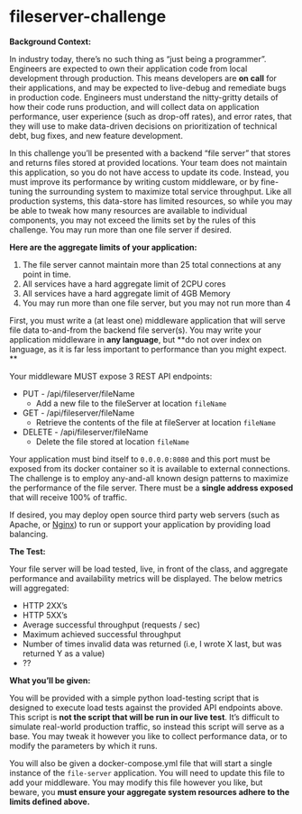 # fileserver-challenge


**Background Context:**

In industry today, there’s no such thing as “just being a programmer”. Engineers are expected to own their application code from 
local development through production. This means developers are **on call** for their applications, and may be expected to 
live-debug and remediate bugs in production code. Engineers must understand the nitty-gritty details of how their code runs 
production, and will collect data on application performance, user experience (such as drop-off rates), and error rates, 
that they will use to make data-driven decisions on prioritization of technical debt, bug fixes, and new feature development.


In this challenge you’ll be presented with a backend “file server” that stores and returns files stored at provided locations. 
Your team does not maintain this application, so you do not have access to update its code. Instead, you must improve its 
performance by writing custom middleware, or by fine-tuning the surrounding system to maximize total service throughput. 
Like all production systems, this data-store has limited resources, so while you may be able to tweak how many resources are 
available to individual components, you may not exceed the limits set by the rules of this challenge. You may run more than one
file server if desired. 

**Here are the aggregate limits of your application:**

1. The file server cannot maintain more than 25 total connections at any point in time.
2. All services have a hard aggregate limit of 2CPU cores
3. All services have a hard aggregate limit of 4GB Memory
4. You may run more than one file server, but you may not run more than 4

First, you must write a (at least one) middleware application that will serve file data to-and-from the backend file server(s). You may write your application middleware in **any language**, but **do not over index on language, as it is far less important to performance than you might expect. **

Your middleware MUST expose 3 REST API endpoints:

* PUT - /api/fileserver/fileName
    * Add a new file to the fileServer at location `fileName`
* GET - /api/fileserver/fileName
    * Retrieve the contents of the file at fileServer at location `fileName`
* DELETE - /api/fileserver/fileName
    * Delete the file stored at location `fileName`

Your application must bind itself to `0.0.0.0:8080` and this port must be exposed from its docker container so it 
is available to external connections. The challenge is to employ any-and-all known design patterns to maximize the 
performance of the file server. There must be a **single address exposed** that will receive 100% of traffic.


If desired, you may deploy open source third party web servers (such as Apache, or 
[Nginx](https://www.nginx.com/))  to run or support your application by providing load balancing.

**The Test:**

Your file server will be load tested, live, in front of the class, and aggregate performance and availability metrics 
will be displayed. The below metrics will aggregated:

* HTTP 2XX’s
* HTTP 5XX’s
* Average successful throughput (requests / sec)
* Maximum achieved successful throughput
* Number of times invalid data was returned (i.e, I wrote X last, but was returned Y as a value)
* ??

**What you’ll be given:**

You will be provided with a simple python load-testing script that is designed to execute load tests against the provided 
API endpoints above. This script is **not the script that will be run in our live test**. It’s difficult to simulate real-world 
production traffic, so instead this script will serve as a base. You may tweak it however you like to collect performance data, 
or to modify the parameters by which it runs.


You will also be given a docker-compose.yml file that will start a single instance of the `file-server` application. You will need 
to update this file to add your middleware. You may modify this file however you like, but beware, you **must ensure your 
aggregate system resources adhere to the limits defined above.**
